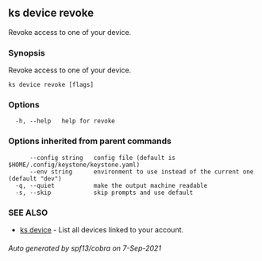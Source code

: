 ## ks device revoke

Revoke access to one of your device.

### Synopsis

Revoke access to one of your device.

```
ks device revoke [flags]
```

### Options

```
  -h, --help   help for revoke
```

### Options inherited from parent commands

```
      --config string   config file (default is $HOME/.config/keystone/keystone.yaml)
      --env string      environment to use instead of the current one (default "dev")
  -q, --quiet           make the output machine readable
  -s, --skip            skip prompts and use default
```

### SEE ALSO

* [ks device](ks_device.md)	 - List all devices linked to your account.

###### Auto generated by spf13/cobra on 7-Sep-2021
